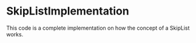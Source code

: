 # SkipListImplementation
This code is a complete implementation on how the concept of a SkipList works. 
